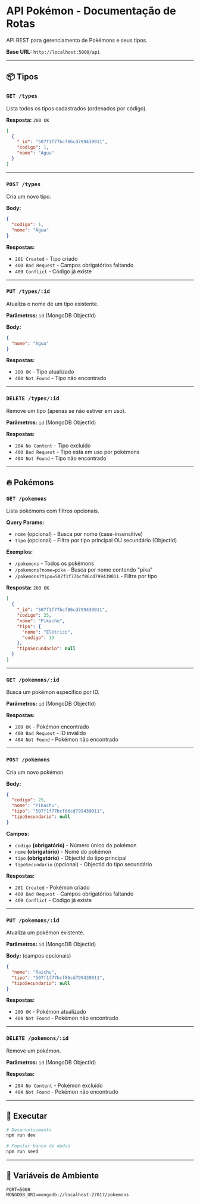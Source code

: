 # API Pokémon - Documentação de Rotas

API REST para gerenciamento de Pokémons e seus tipos.

**Base URL:** `http://localhost:5000/api`

---

## 📦 Tipos

### `GET /types`
Lista todos os tipos cadastrados (ordenados por código).

**Resposta:** `200 OK`
```json
[
  {
    "_id": "507f1f77bcf86cd799439011",
    "codigo": 1,
    "nome": "Água"
  }
]
```

---

### `POST /types`
Cria um novo tipo.

**Body:**
```json
{
  "codigo": 1,
  "nome": "Água"
}
```

**Respostas:**
- `201 Created` - Tipo criado
- `400 Bad Request` - Campos obrigatórios faltando
- `409 Conflict` - Código já existe

---

### `PUT /types/:id`
Atualiza o nome de um tipo existente.

**Parâmetros:** `id` (MongoDB ObjectId)

**Body:**
```json
{
  "nome": "Água"
}
```

**Respostas:**
- `200 OK` - Tipo atualizado
- `404 Not Found` - Tipo não encontrado

---

### `DELETE /types/:id`
Remove um tipo (apenas se não estiver em uso).

**Parâmetros:** `id` (MongoDB ObjectId)

**Respostas:**
- `204 No Content` - Tipo excluído
- `400 Bad Request` - Tipo está em uso por pokémons
- `404 Not Found` - Tipo não encontrado

---

## 🔥 Pokémons

### `GET /pokemons`
Lista pokémons com filtros opcionais.

**Query Params:**
- `nome` (opcional) - Busca por nome (case-insensitive)
- `tipo` (opcional) - Filtra por tipo principal OU secundário (ObjectId)

**Exemplos:**
- `/pokemons` - Todos os pokémons
- `/pokemons?nome=pika` - Busca por nome contendo "pika"
- `/pokemons?tipo=507f1f77bcf86cd799439011` - Filtra por tipo

**Resposta:** `200 OK`
```json
[
  {
    "_id": "507f1f77bcf86cd799439011",
    "codigo": 25,
    "nome": "Pikachu",
    "tipo": {
      "nome": "Elétrico",
      "codigo": 13
    },
    "tipoSecundario": null
  }
]
```

---

### `GET /pokemons/:id`
Busca um pokémon específico por ID.

**Parâmetros:** `id` (MongoDB ObjectId)

**Respostas:**
- `200 OK` - Pokémon encontrado
- `400 Bad Request` - ID inválido
- `404 Not Found` - Pokémon não encontrado

---

### `POST /pokemons`
Cria um novo pokémon.

**Body:**
```json
{
  "codigo": 25,
  "nome": "Pikachu",
  "tipo": "507f1f77bcf86cd799439011",
  "tipoSecundario": null
}
```

**Campos:**
- `codigo` **(obrigatório)** - Número único do pokémon
- `nome` **(obrigatório)** - Nome do pokémon
- `tipo` **(obrigatório)** - ObjectId do tipo principal
- `tipoSecundario` (opcional) - ObjectId do tipo secundário

**Respostas:**
- `201 Created` - Pokémon criado
- `400 Bad Request` - Campos obrigatórios faltando
- `409 Conflict` - Código já existe

---

### `PUT /pokemons/:id`
Atualiza um pokémon existente.

**Parâmetros:** `id` (MongoDB ObjectId)

**Body:** (campos opcionais)
```json
{
  "nome": "Raichu",
  "tipo": "507f1f77bcf86cd799439011",
  "tipoSecundario": null
}
```

**Respostas:**
- `200 OK` - Pokémon atualizado
- `404 Not Found` - Pokémon não encontrado

---

### `DELETE /pokemons/:id`
Remove um pokémon.

**Parâmetros:** `id` (MongoDB ObjectId)

**Respostas:**
- `204 No Content` - Pokémon excluído
- `404 Not Found` - Pokémon não encontrado

---

## 🚀 Executar

```bash
# Desenvolvimento
npm run dev

# Popular banco de dados
npm run seed
```

---

## 🔧 Variáveis de Ambiente

```env
PORT=5000
MONGODB_URI=mongodb://localhost:27017/pokemons
```
